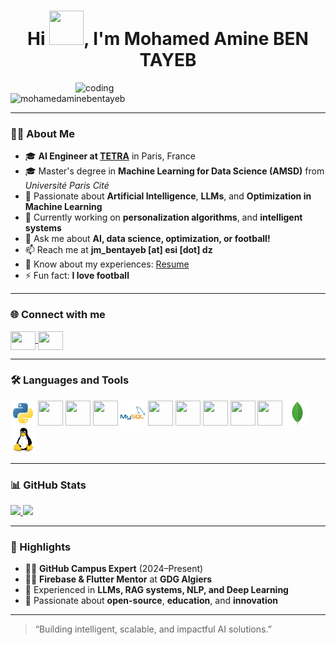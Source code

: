 <h1 align="center">Hi <img src="https://github.com/mitul3737/mitul3737/blob/main/Wave.gif" height="55px" width="55px">, I'm Mohamed Amine BEN TAYEB</h1>

<img align="right" alt="coding" width="400" src="https://user-images.githubusercontent.com/55389276/140866485-8fb1c876-9a8f-4d6a-98dc-08c4981eaf70.gif">

<p align="left"> 
  <img src="https://komarev.com/ghpvc/?username=mohamedaminebentayeb&label=Profile%20views&color=0e75b6&style=flat" alt="mohamedaminebentayeb" /> 
</p>

---

### 👨‍💻 About Me

- 🎓 **AI Engineer at [TETRA](https://github.com/TETRA-2023/)** in Paris, France  
- 🎓 Master's degree in **Machine Learning for Data Science (AMSD)** from *Université Paris Cité*  
- 🧠 Passionate about **Artificial Intelligence**, **LLMs**, and **Optimization in Machine Learning**
- 🔭 Currently working on **personalization algorithms**, and **intelligent systems**
- 💬 Ask me about **AI, data science, optimization, or football!**
- 📫 Reach me at **jm_bentayeb [at] esi [dot] dz**
- 📄 Know about my experiences: [Resume](https://drive.google.com/file/d/10P6O_LSS7mRpPD7TAsYnpLpWjJMYBHXo/view?usp=sharing)
- ⚡ Fun fact: **I love football**

---

### 🌐 Connect with me

<p align="left">
<a href="https://www.linkedin.com/in/mohamedamine-bentayeb/" target="blank">
  <img align="center" src="https://raw.githubusercontent.com/rahuldkjain/github-profile-readme-generator/master/src/images/icons/Social/linked-in-alt.svg" height="30" width="40" />
</a>
<a href="https://github.com/mohamedaminebentayeb" target="blank">
  <img align="center" src="https://raw.githubusercontent.com/rahuldkjain/github-profile-readme-generator/master/src/images/icons/Social/github.svg" height="30" width="40" />
</a>
</p>

---

### 🛠️ Languages and Tools

<p align="left"> 
  <a href="https://www.python.org" target="_blank"><img src="https://raw.githubusercontent.com/devicons/devicon/master/icons/python/python-original.svg" width="40" height="40"/></a>
  <a href="https://pytorch.org/" target="_blank"><img src="https://www.vectorlogo.zone/logos/pytorch/pytorch-icon.svg" width="40" height="40"/></a>
  <a href="https://www.tensorflow.org/" target="_blank"><img src="https://www.vectorlogo.zone/logos/tensorflow/tensorflow-icon.svg" width="40" height="40"/></a>
  <a href="https://www.r-project.org/" target="_blank"><img src="https://www.vectorlogo.zone/logos/r-project/r-project-icon.svg" width="40" height="40"/></a>
  <a href="https://www.mysql.com/" target="_blank"><img src="https://raw.githubusercontent.com/devicons/devicon/master/icons/mysql/mysql-original-wordmark.svg" width="40" height="40"/></a>
  <a href="https://dart.dev" target="_blank"><img src="https://www.vectorlogo.zone/logos/dartlang/dartlang-icon.svg" width="40" height="40"/></a>
  <a href="https://flutter.dev" target="_blank"><img src="https://www.vectorlogo.zone/logos/flutterio/flutterio-icon.svg" width="40" height="40"/></a>
  <a href="https://git-scm.com/" target="_blank"><img src="https://www.vectorlogo.zone/logos/git-scm/git-scm-icon.svg" width="40" height="40"/></a>
  <a href="https://www.docker.com/" target="_blank"><img src="https://www.vectorlogo.zone/logos/docker/docker-icon.svg" width="40" height="40"/></a>
  <a href="https://aws.amazon.com/" target="_blank"><img src="https://www.vectorlogo.zone/logos/amazon_aws/amazon_aws-icon.svg" width="40" height="40"/></a>
  <a href="https://www.mongodb.com/" target="_blank"><img src="https://raw.githubusercontent.com/devicons/devicon/master/icons/mongodb/mongodb-original.svg" width="40" height="40"/></a>
  <a href="https://www.linux.org/" target="_blank"><img src="https://raw.githubusercontent.com/devicons/devicon/master/icons/linux/linux-original.svg" width="40" height="40"/></a>
</p>

---

### 📊 GitHub Stats

<a href="https://github.com/mohamedaminebentayeb">
  <img src="https://github-readme-stats.vercel.app/api/top-langs/?username=mohamedaminebentayeb&layout=compact&langs_count=8&theme=gruvbox" width="45%"/>
</a>
<a href="https://github.com/mohamedaminebentayeb">
  <img src="https://github-readme-stats.vercel.app/api?username=mohamedaminebentayeb&theme=radical&show_icons=true" width="50%"/>
</a>

---

### 🧩 Highlights

- 🧑‍🏫 **GitHub Campus Expert** (2024–Present)  
- 👨‍🏫 **Firebase & Flutter Mentor** at **GDG Algiers**  
- 🎯 Experienced in **LLMs, RAG systems, NLP, and Deep Learning**  
- 🧩 Passionate about **open-source**, **education**, and **innovation**

---

> “Building intelligent, scalable, and impactful AI solutions.”

<!---
mohamedaminebentayeb/mohamedaminebentayeb is a ✨ special ✨ repository because its `README.md` appears on your GitHub profile.
--->
